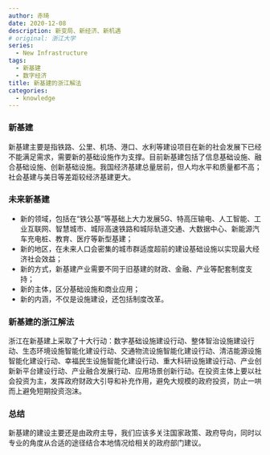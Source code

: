 ```yaml
---
author: 赤琦
date: 2020-12-08
description: 新变局、新经济、新机遇
# original: 浙江大学
series:
  - New Infrastructure
tags:
  - 新基建
  - 数字经济
title: 新基建的浙江解法
categories:
  - knowledge
---
```


### 新基建

新基建主要是指铁路、公里、机场、港口、水利等建设项目在新的社会发展下已经不能满足需求，需要新的基础设施作为支撑。目前新基建包括了信息基础设施、融合基础设施、创新基础设施。我国经济基建总量居前，但人均水平和质量都不高；社会基建与美日等差距较经济基建更大。

### 未来新基建

- 新的领域，包括在“铁公基”等基础上大力发展5G、特高压输电、人工智能、工业互联网、智慧城市、城际高速铁路和城际轨道交通、大数据中心、新能源汽车充电桩、教育、医疗等新型基建；
- 新的地区，在未来人口会密集的城市群适度超前的建设基础设施以实现最大经济社会效益；
- 新的方式，新基建产业需要不同于旧基建的财政、金融、产业等配套制度支持；
- 新的主体，区分基础设施和商业应用；
- 新的内涵，不仅是设施建设，还包括制度改革。

### 新基建的浙江解法

浙江在新基建上采取了十大行动：数字基础设施建设行动、整体智治设施建设行动、生态环境设施智能化建设行动、交通物流设施智能化建设行动、清洁能源设施智能化建设行动、幸福民生设施智能化建设行动、重大科研设施建设行动、产业创新新平台建设行动、产业融合发展行动、应用场景创新行动。在投资主体上要以社会投资为主，发挥政府财政大引导和补充作用，避免大规模的政府投资，防止一哄而上避免短期投资泡沫。

### 总结

新基建的建设主要还是由政府主导，我们应该多关注国家政策、政府导向，同时以专业的角度从合适的途径结合本地情况给相关的政府部门建议。
